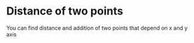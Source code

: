 # Distance of two points
You can find distance and addition of two points that depend on x and y axis

